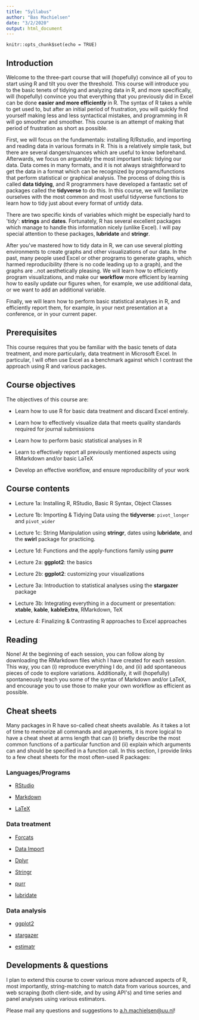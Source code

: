```yaml
---
title: "Syllabus"
author: "Bas Machielsen"
date: "3/2/2020"
output: html_document
---
```


```{r setup, include=FALSE}
knitr::opts_chunk$set(echo = TRUE)
```

## Introduction

Welcome to the three-part course that will (hopefully) convince all of you to start using R and tilt you over the threshold. This course will introduce you to the basic tenets of tidying and analyzing data in R, and more specifically, will (hopefully) convince you that everything that you previously did in Excel can be done **easier and more efficiently** in R. The syntax of R takes a while to get used to, but after an initial period of frustration, you will quickly find yourself making less and less syntactical mistakes, and programming in R will go smoother and smoother. This course is an attempt of making that period of frustration as short as possible. 

First, we will focus on the fundamentals: installing R/Rstudio, and importing and reading data in various formats in R. This is a relatively simple task, but there are several dangers/nuances which are useful to know beforehand. Afterwards, we focus on argueably the most important task: tidying our data. Data comes in many formats, and it is not always straightforward to get the data in a format which can be recognized by programs/functions that perform statistical or graphical analysis. The process of doing this is called **data tidying**, and R programmers have developed a fantastic set of packages called the **tidyverse** to do this. In this course, we will familiarize ourselves with the most common and most useful tidyverse functions to learn how to tidy just about every format of untidy data. 

There are two specific kinds of variables which might be especially hard to 'tidy': **strings** and **dates**. Fortunately, R has several excellent packages which manage to handle this information nicely (unlike Excel). I will pay special attention to these packages, __lubridate__ and __stringr__. 

After you've mastered how to tidy data in R, we can use several plotting environments to create graphs and other visualizations of our data. In the past, many people used Excel or other programs to generate graphs, which harmed reproducibility (there is no code leading up to a graph), and the graphs are ..not aesthetically pleasing. We will learn how to efficiently program visualizations, and make our **workflow** more efficient by learning how to easily update our figures when, for example, we use additional data, or we want to add an additional variable. 

Finally, we will learn how to perform basic statistical analyses in R, and efficiently report them, for example, in your next presentation at a conference, or in your current paper. 

## Prerequisites

This course requires that you be familiar with the basic tenets of data treatment, and more particularly, data treatment in Microsoft Excel. In particular, I will often use Excel as a benchmark against which I contrast the approach using R and various packages. 

## Course objectives

The objectives of this course are: 

- Learn how to use R for basic data treatment and discard Excel entirely. 

- Learn how to effectively visualize data that meets quality standards required for journal submissions

- Learn how to perform basic statistical analyses in R

- Learn to effectively report all previously mentioned aspects using RMarkdown and/or basic LaTeX 

- Develop an effective workflow, and ensure reproducibility of your work

## Course contents

- Lecture 1a: Installing R, RStudio, Basic R Syntax, Object Classes

- Lecture 1b: Importing & Tidying Data using the __tidyverse__: `pivot_longer` and `pivot_wider`

- Lecture 1c: String Manipulation using __stringr__, dates using __lubridate__, and the **swirl** package for practicing. 

- Lecture 1d: Functions and the apply-functions family using __purrr__

- Lecture 2a: __ggplot2__: the basics

- Lecture 2b: __ggplot2__: customizing your visualizations

- Lecture 3a: Introduction to statistical analyses using the __stargazer__ package

- Lecture 3b: Integrating everything in a document or presentation: __xtable__, __kable__, __kableExtra__, RMarkdown, TeX

- Lecture 4: Finalizing & Contrasting R approaches to Excel approaches

## Reading

None! At the beginning of each session, you can follow along by downloading the RMarkdown files which I have created for each session. This way, you can (i) reproduce everything I do, and (ii) add spontaneous pieces of code to explore variations. Additionally, it will (hopefully) spontaneously teach you some of the syntax of Markdown and/or LaTeX, and encourage you to use those to make your own workflow as efficient as possible. 

## Cheat sheets

Many packages in R have so-called cheat sheets available. As it takes a lot of time to memorize all commands and arguements, it is more logical to have a cheat sheet at arms length that can (i) briefly describe the most common functions of a particular function and (ii) explain which arguments can and should be specified in a function call. In this section, I provide links to a few cheat sheets for the most often-used R packages:

### Languages/Programs

- [RStudio](https://github.com/rstudio/cheatsheets/raw/master/rstudio-ide.pdf)

- [Markdown](https://github.com/rstudio/cheatsheets/raw/master/rmarkdown-2.0.pdf)

- [LaTeX](https://wch.github.io/latexsheet/)

### Data treatment

- [Forcats](https://github.com/rstudio/cheatsheets/raw/master/factors.pdf)

- [Data Import](https://github.com/rstudio/cheatsheets/raw/master/data-import.pdf)

- [Dplyr](https://github.com/rstudio/cheatsheets/raw/master/data-transformation.pdf)

- [Stringr](https://github.com/rstudio/cheatsheets/raw/master/strings.pdf)

- [purr](https://github.com/rstudio/cheatsheets/raw/master/purrr.pdf)

- [lubridate](https://github.com/rstudio/cheatsheets/raw/master/lubridate.pdf)

### Data analysis

- [ggplot2](https://github.com/rstudio/cheatsheets/raw/master/data-visualization-2.1.pdf)

- [stargazer](https://www.jakeruss.com/cheatsheets/stargazer/)

- [estimatr](https://github.com/rstudio/cheatsheets/raw/master/estimatr.pdf)

## Developments & questions

I plan to extend this course to cover various more advanced aspects of R, most importantly, string-matching to match data from various sources, and web scraping (both client-side, and by using API's) and time series and panel analyses using various estimators. 

Please mail any questions and suggestions to a.h.machielsen@uu.nl! 
